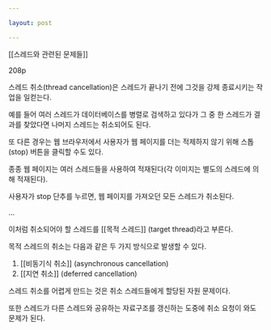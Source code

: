 ```yaml
---

layout: post

---
```


[[스레드와 관련된 문제들]]

208p

스레드 취소(thread cancellation)은 스레드가 끝나기 전에 그것을 강제 종료시키는 작업을 일컫는다.

예를 들어 여러 스레드가 데이터베이스를 병렬로 검색하고 있다가 그 중 한 스레드가 결과를 찾았다면 나머지 스레드는 취소되어도 된다.

또 다른 경우는 웹 브라우저에서 사용자가 웹 페이지를 더는 적제하지 않기 위해 스톱(stop) 버튼을 클릭할 수도 있다.

종종 웹 페이지는 여러 스레드들을 사용하여 적재된다(각 이미지는 별도의 스레드에 의해 적재된다).

사용자가 stop 단추를 누르면, 웹 페이지를 가져오던 모든 스레드가 취소된다.

...

이처럼 취소되어야 할 스레드를 [[목적 스레드]] (target thread)라고 부른다.

목적 스레드의 취소는 다음과 같은 두 가지 방식으로 발생할 수 있다.

1. [[비동기식 취소]] (asynchronous cancellation)
2. [[지연 취소]] (deferred cancellation)

스레드 취소를 어렵게 만드는 것은 취소 스레드들에게 할당된 자원 문제이다.

또한 스레드가 다른 스레드와 공유하는 자료구조를 갱신하는 도중에 취소 요청이 와도 문제가 된다.